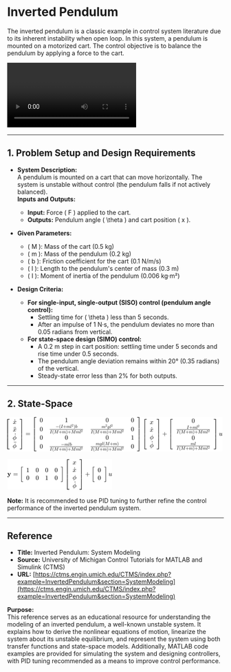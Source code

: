 # Inverted Pendulum

The inverted pendulum is a classic example in control system literature due to its inherent instability when open loop. In this system, a pendulum is mounted on a motorized cart. The control objective is to balance the pendulum by applying a force to the cart.

![InvertedPendulumVideo](../assets/videos/inverted_pendulum/inverted_pendulum.mp4)

---

## 1. Problem Setup and Design Requirements

- **System Description:**  
  A pendulum is mounted on a cart that can move horizontally. The system is unstable without control (the pendulum falls if not actively balanced).  
  **Inputs and Outputs:**
  - **Input:** Force \( F \) applied to the cart.
  - **Outputs:** Pendulum angle \( \theta \) and cart position \( x \).

- **Given Parameters:**
  - \( M \): Mass of the cart (0.5 kg)
  - \( m \): Mass of the pendulum (0.2 kg)
  - \( b \): Friction coefficient for the cart (0.1 N/m/s)
  - \( l \): Length to the pendulum's center of mass (0.3 m)
  - \( I \): Moment of inertia of the pendulum (0.006 kg·m²)

- **Design Criteria:**
  - **For single-input, single-output (SISO) control (pendulum angle control):**
    - Settling time for \( \theta \) less than 5 seconds.
    - After an impulse of 1 N·s, the pendulum deviates no more than 0.05 radians from vertical.
  - **For state-space design (SIMO) control:**
    - A 0.2 m step in cart position: settling time under 5 seconds and rise time under 0.5 seconds.
    - The pendulum angle deviation remains within 20° (0.35 radians) of the vertical.
    - Steady-state error less than 2% for both outputs.

---

## 2. State-Space

![State-Space Diagram](../assets/images/inverted_pendulum/state_space.png)

![State-Space Diagram 1](../assets/images/inverted_pendulum/state_space1.png)

**Note:** It is recommended to use PID tuning to further refine the control performance of the inverted pendulum system.

---

## Reference

- **Title:** Inverted Pendulum: System Modeling  
- **Source:** University of Michigan Control Tutorials for MATLAB and Simulink (CTMS)  
- **URL:** [https://ctms.engin.umich.edu/CTMS/index.php?example=InvertedPendulum&section=SystemModeling](https://ctms.engin.umich.edu/CTMS/index.php?example=InvertedPendulum&section=SystemModeling)

**Purpose:**  
This reference serves as an educational resource for understanding the modeling of an inverted pendulum, a well-known unstable system. It explains how to derive the nonlinear equations of motion, linearize the system about its unstable equilibrium, and represent the system using both transfer functions and state-space models. Additionally, MATLAB code examples are provided for simulating the system and designing controllers, with PID tuning recommended as a means to improve control performance.
